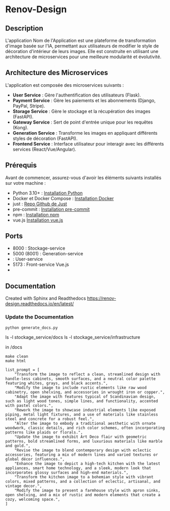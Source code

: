# Renov-Design

## Description
L'application Nom de l'Application est une plateforme de transformation d'image basée sur l'IA, permettant aux utilisateurs de modifier le style de décoration d'intérieur de leurs images. Elle est construite en utilisant une architecture de microservices pour une meilleure modularité et évolutivité.

##  Architecture des Microservices
   L'application est composée des microservices suivants :

- **User Service** : Gère l'authentification des utilisateurs (Flask).
- **Payment Service** : Gère les paiements et les abonnements (Django, PayPal, Stripe).
- **Storage Service** : Gère le stockage et la récupération des images (FastAPI).
- **Gateway Service** : Sert de point d'entrée unique pour les requêtes (Kong).
- **Generation Service** : Transforme les images en appliquant différents styles de décoration (FastAPI).
- **Frontend Service** : Interface utilisateur pour interagir avec les différents services (React/Vue/Angular).

## Prérequis
Avant de commencer, assurez-vous d'avoir les éléments suivants installés sur votre machine :

- Python 3.10+ : [Installation Python](https://www.python.org/downloads/)
- Docker et Docker Compose : [Installation Docker](https://docs.docker.com/engine/install/)
- just : [Repo Github de Just](https://github.com/casey/just)
- pre-commit : [Installation pre-commit](https://pre-commit.com/)
- npm : [Installation npm](https://docs.npmjs.com/cli/v10/commands/npm-install)
- vue.js [Installation vue.js](https://vuejs.org/guide/quick-start)
## Ports

- 8000 : Stockage-service
- 5000 (8001) : Generation-service
-  : User-service
- 5173 : Front-service Vue.js
- 

## Documentation
Created with Sphinx and Readthedocs
https://renov-design.readthedocs.io/en/latest/
### Update the Documentation 
``` 
python generate_docs.py 
```
ls -l stockage_service/docs
ls -l stockage_service/infrastructure

in /docs
```
make clean
make html
```

    list_prompt = [
        "Transform the image to reflect a clean, streamlined design with handle-less cabinets, smooth surfaces, and a neutral color palette featuring whites, grays, and black accents.",
        "Modify the image to include rustic elements like raw wood cabinetry, open shelving, and accessories in wrought iron or copper.",
        "Adapt the image with features typical of Scandinavian design, such as light wood tones, simple lines, and functionality, accented with pastel colors.",
        "Rework the image to showcase industrial elements like exposed piping, metal light fixtures, and a use of materials like stainless steel and concrete for a robust feel.",
        "Alter the image to embody a traditional aesthetic with ornate woodwork, classic details, and rich color schemes, often incorporating patterns like plaids or florals.",
        "Update the image to exhibit Art Deco flair with geometric patterns, bold streamlined forms, and luxurious materials like marble and gold.",
        "Revise the image to blend contemporary design with eclectic accessories, featuring a mix of modern lines and varied textures or global décor influences.",
        "Enhance the image to depict a high-tech kitchen with the latest appliances, smart home technology, and a sleek, modern look that incorporates glossy surfaces and high-end materials.",
        "Transform the kitchen image to a bohemian style with vibrant colors, mixed patterns, and a collection of eclectic, artisanal, and vintage decor.",
        "Modify the image to present a farmhouse style with apron sinks, open shelving, and a mix of rustic and modern elements that create a cozy, welcoming space.",
    ]